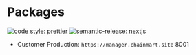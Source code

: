 # Packages

[![code style: prettier](https://img.shields.io/badge/code_style-prettier-ff69b4.svg?style=flat-square&logo=prettier)](https://github.com/prettier/prettier) [![semantic-release: nextjs](https://img.shields.io/badge/semantic--release-nextjs-e10079?style=flat-square&logo=semantic-release)](https://github.com/semantic-release/semantic-release)

- Customer Production: `https://manager.chainmart.site` 8001
